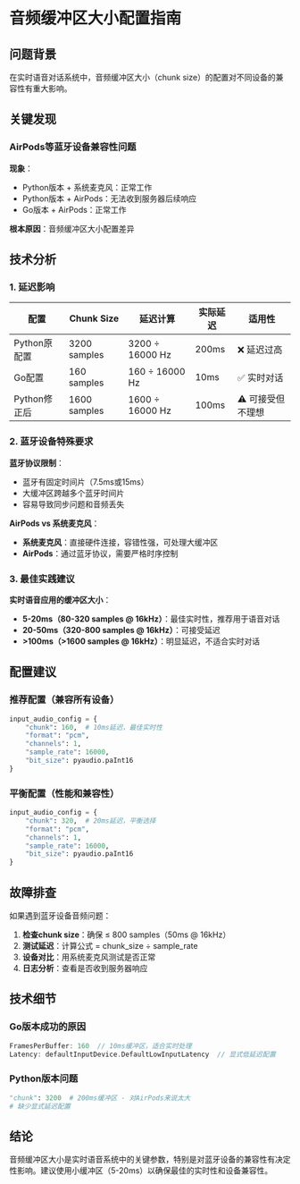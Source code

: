 # 音频缓冲区大小配置指南

## 问题背景

在实时语音对话系统中，音频缓冲区大小（chunk size）的配置对不同设备的兼容性有重大影响。

## 关键发现

### AirPods等蓝牙设备兼容性问题

**现象**：
- Python版本 + 系统麦克风：正常工作
- Python版本 + AirPods：无法收到服务器后续响应
- Go版本 + AirPods：正常工作

**根本原因**：音频缓冲区大小配置差异

## 技术分析

### 1. 延迟影响

| 配置 | Chunk Size | 延迟计算 | 实际延迟 | 适用性 |
|------|------------|----------|----------|--------|
| Python原配置 | 3200 samples | 3200 ÷ 16000 Hz | 200ms | ❌ 延迟过高 |
| Go配置 | 160 samples | 160 ÷ 16000 Hz | 10ms | ✅ 实时对话 |
| Python修正后 | 1600 samples | 1600 ÷ 16000 Hz | 100ms | ⚠️ 可接受但不理想 |

### 2. 蓝牙设备特殊要求

**蓝牙协议限制**：
- 蓝牙有固定时间片（7.5ms或15ms）
- 大缓冲区跨越多个蓝牙时间片
- 容易导致同步问题和音频丢失

**AirPods vs 系统麦克风**：
- **系统麦克风**：直接硬件连接，容错性强，可处理大缓冲区
- **AirPods**：通过蓝牙协议，需要严格时序控制

### 3. 最佳实践建议

**实时语音应用的缓冲区大小**：
- **5-20ms（80-320 samples @ 16kHz）**：最佳实时性，推荐用于语音对话
- **20-50ms（320-800 samples @ 16kHz）**：可接受延迟
- **>100ms（>1600 samples @ 16kHz）**：明显延迟，不适合实时对话

## 配置建议

### 推荐配置（兼容所有设备）

```python
input_audio_config = {
    "chunk": 160,  # 10ms延迟，最佳实时性
    "format": "pcm",
    "channels": 1,
    "sample_rate": 16000,
    "bit_size": pyaudio.paInt16
}
```

### 平衡配置（性能和兼容性）

```python
input_audio_config = {
    "chunk": 320,  # 20ms延迟，平衡选择
    "format": "pcm", 
    "channels": 1,
    "sample_rate": 16000,
    "bit_size": pyaudio.paInt16
}
```

## 故障排查

如果遇到蓝牙设备音频问题：

1. **检查chunk size**：确保 ≤ 800 samples（50ms @ 16kHz）
2. **测试延迟**：计算公式 = chunk_size ÷ sample_rate
3. **设备对比**：用系统麦克风测试是否正常
4. **日志分析**：查看是否收到服务器响应

## 技术细节

### Go版本成功的原因

```go
FramesPerBuffer: 160  // 10ms缓冲区，适合实时处理
Latency: defaultInputDevice.DefaultLowInputLatency  // 显式低延迟配置
```

### Python版本问题

```python
"chunk": 3200  # 200ms缓冲区 - 对AirPods来说太大
# 缺少显式延迟配置
```

## 结论

音频缓冲区大小是实时语音系统中的关键参数，特别是对蓝牙设备的兼容性有决定性影响。建议使用小缓冲区（5-20ms）以确保最佳的实时性和设备兼容性。